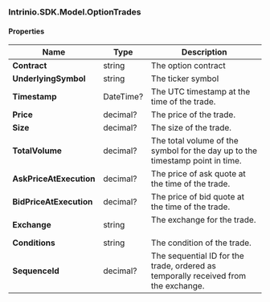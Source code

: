 [//]: # (CLASS:Intrinio.SDK.Model.OptionTrades)

[//]: # (KIND:object)

### Intrinio.SDK.Model.OptionTrades
#### Properties

[//]: # (START_DEFINITION)

Name | Type | Description
------------ | ------------- | -------------
**Contract** | string | The option contract &nbsp;
**UnderlyingSymbol** | string | The ticker symbol &nbsp;
**Timestamp** | DateTime? | The UTC timestamp at the time of the trade. &nbsp;
**Price** | decimal? | The price of the trade. &nbsp;
**Size** | decimal? | The size of the trade. &nbsp;
**TotalVolume** | decimal? | The total volume of the symbol for the day up to the timestamp point in time. &nbsp;
**AskPriceAtExecution** | decimal? | The price of ask quote at the time of the trade. &nbsp;
**BidPriceAtExecution** | decimal? | The price of bid quote at the time of the trade. &nbsp;
**Exchange** | string | The exchange for the trade. &nbsp;
**Conditions** | string | The condition of the trade. &nbsp;
**SequenceId** | decimal? | The sequential ID for the trade, ordered as temporally received from the exchange. &nbsp;

[//]: # (END_DEFINITION)


